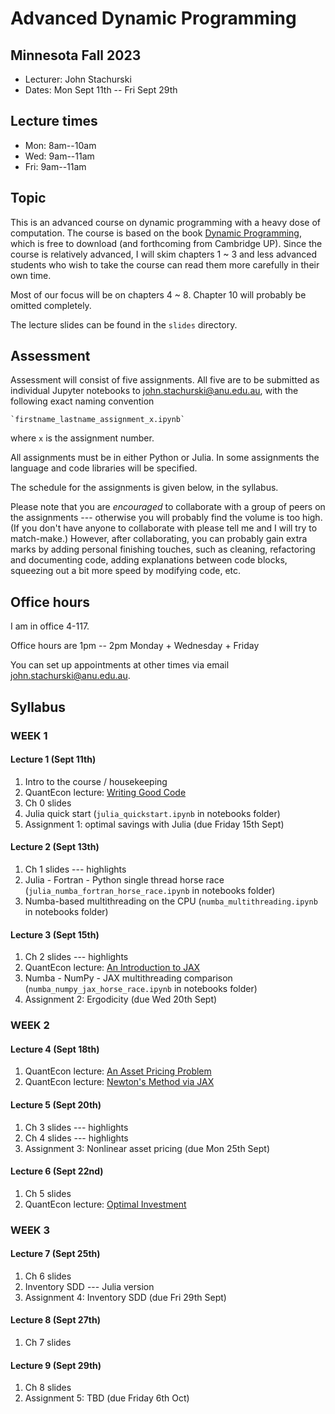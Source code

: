 # Advanced Dynamic Programming 

## Minnesota Fall 2023

* Lecturer: John Stachurski
* Dates: Mon Sept 11th -- Fri Sept 29th 


## Lecture times

* Mon: 8am--10am
* Wed: 9am--11am
* Fri: 9am--11am


## Topic

This is an advanced course on dynamic programming with a heavy dose of
computation.  The course is based on the book [Dynamic Programming](https://dp.quantecon.org/), which is free to download (and
forthcoming from Cambridge UP). Since the course is relatively advanced, I will
skim chapters 1 ~ 3 and less advanced students who wish to take the
course can read them more carefully in their own time.

Most of our focus will be on chapters 4 ~ 8.  Chapter 10 will probably be
omitted completely.

The lecture slides can be found in the `slides` directory.




## Assessment

Assessment will consist of five assignments.  All five are to be submitted as
individual Jupyter notebooks to <john.stachurski@anu.edu.au>, with the following exact naming
convention

    `firstname_lastname_assignment_x.ipynb`

where `x` is the assignment number.

All assignments must be in either Python or Julia.  In some assignments the
language and code libraries will be specified.

The schedule for the assignments is given below, in the syllabus.

Please note that you are *encouraged* to collaborate with a group of peers on
the assignments --- otherwise you will probably find the volume is too high. (If
you don't have anyone to collaborate with please tell me and I will try to
match-make.) However, after collaborating, you can probably gain extra marks by
adding personal finishing touches, such as cleaning, refactoring and documenting
code, adding explanations between code blocks, squeezing out a bit more speed by
modifying code, etc.


## Office hours

I am in office 4-117.

Office hours are 1pm -- 2pm Monday + Wednesday + Friday

You can set up appointments at other times via email <john.stachurski@anu.edu.au>.

## Syllabus



### WEEK 1  

#### Lecture 1 (Sept 11th)

1. Intro to the course / housekeeping
1. QuantEcon lecture: [Writing Good Code](https://python-programming.quantecon.org/writing_good_code.html)
1. Ch 0 slides 
1. Julia quick start  (`julia_quickstart.ipynb` in notebooks folder)
1. Assignment 1: optimal savings with Julia (due Friday 15th Sept)


#### Lecture 2 (Sept 13th)

1. Ch 1 slides --- highlights
1. Julia - Fortran - Python single thread horse race (`julia_numba_fortran_horse_race.ipynb` in notebooks folder)
1. Numba-based multithreading on the CPU (`numba_multithreading.ipynb` in notebooks folder)


#### Lecture 3 (Sept 15th)

1. Ch 2 slides --- highlights
1. QuantEcon lecture: [An Introduction to JAX](https://jax.quantecon.org/jax_intro.html)
1. Numba - NumPy - JAX multithreading comparison (`numba_numpy_jax_horse_race.ipynb` in notebooks folder)
1. Assignment 2: Ergodicity  (due Wed 20th Sept)






###   WEEK 2  

#### Lecture 4 (Sept 18th)

1. QuantEcon lecture: [An Asset Pricing Problem](https://jax.quantecon.org/markov_asset.html)
1. QuantEcon lecture: [Newton's Method via JAX](https://jax.quantecon.org/newtons_method.html)


#### Lecture 5 (Sept 20th)

1. Ch 3 slides --- highlights
1. Ch 4 slides --- highlights
1. Assignment 3:  Nonlinear asset pricing (due Mon 25th Sept)

#### Lecture 6 (Sept 22nd)


1. Ch 5 slides
1. QuantEcon lecture:  [Optimal Investment](https://jax.quantecon.org/opt_invest.html)







###   WEEK 3  

#### Lecture 7  (Sept 25th)

1. Ch 6 slides
1. Inventory SDD --- Julia version
1. Assignment 4: Inventory SDD (due Fri 29th Sept)

#### Lecture 8  (Sept 27th)

1. Ch 7 slides

#### Lecture 9  (Sept 29th)

1. Ch 8 slides
1. Assignment 5: TBD (due Friday 6th Oct)


